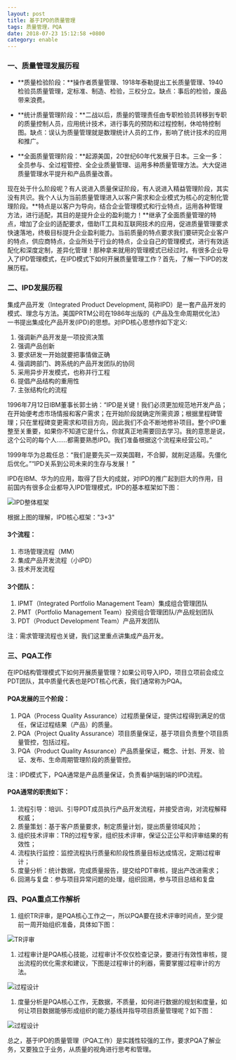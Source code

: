 ```yaml
---
layout: post
title: 基于IPD的质量管理
tags: 质量管理，PQA
date: 2018-07-23 15:12:58 +0800
category: enable
---
```



### 一、质量管理发展历程

- **质量检验阶段：**操作者质量管理、1918年泰勒提出工长质量管理、1940检验员质量管理，定标准、制造、检验，三权分立。缺点：事后的检验，废品带来浪费。

- **统计质量管理阶段：**二战以后，质量的管理责任由专职检验员转移到专职的质量控制人员，应用统计技术，进行事先的预防和过程控制，休哈特控制图。缺点：误认为质量管理就是数理统计人员的工作，影响了统计技术的应用和推广。

- **全面质量管理阶段：**起源美国，20世纪60年代发展于日本。三全一多：全员参与、全过程管控、全企业质量管理、运用多种质量管理方法。大大促进质量管理水平提升和产品质量改善。

现在处于什么阶段呢？有人说进入质量保证阶段，有人说进入精益管理阶段，其实没有共识。我个人认为当前质量管理进入以客户需求和企业模式为核心的定制化管理阶段。**特点是以客户为导向，结合企业管理模式和行业特点，运用各种管理方法，进行适配，其目的是提升企业的盈利能力！**继承了全面质量管理的特点，增加了企业的适配要求，借助IT工具和互联网技术的应用，促进质量管理要求快速落地，终极目标提升企业盈利能力。当前质量的特点要求我们要研究企业客户的特点，供应商特点，企业所处于行业的特点，企业自己的管理模式，进行有效适配化和深度定制，差异化管理！那种拿来就用的管理模式已经过时。有很多企业导入了IPD管理模式，在IPD模式下如何开展质量管理工作？首先，了解一下IPD的发展历程。


### 二、IPD发展历程

集成产品开发（Integrated Product Development, 简称IPD）是一套产品开发的模式、理念与方法。美国PRTM公司在1986年出版的《产品及生命周期优化法》一书提出集成化产品开发(IPD)的思想。对IPD核心思想作如下定义:

1. 强调新产品开发是一项投资决策
1. 强调产品创新
1. 要求研发一开始就要把事情做正确
1. 强调跨部门、跨系统的产品开发团队的协同
1. 采用异步开发模式，也称并行工程
1. 提倡产品结构的重用性
1. 主张结构化的流程

1996年7月12日IBM董事长郭士纳：“IPD是关键！我们必须更加规范地开发产品；在开始便考虑市场情报和客户需求；在开始阶段就确定所需资源；根据里程碑管理；只在里程碑变更需求和项目方向，因此我们不会不断地修补项目。整个IPD重整至关重要，如果你不知道它是什么，你就真正地需要回去学习。我的意思是说，这个公司的每个人……都需要熟悉IPD。我们准备根据这个流程来经营公司。”

1999年华为总裁任总：“我们是要先买一双美国鞋，不合脚，就削足适履。先僵化后优化。”“IPD关系到公司未来的生存与发展！ ”

IPD在IBM、华为的应用，取得了巨大的成就，对IPD的推广起到巨大的作用，目前国内有很多企业都导入IPD管理模式，IPD的基本框架如下图：

![IPD整体框架](/img/ipd-framework.jpg)

根据上图的理解，IPD核心框架："3+3"
#### 3个流程：

1. 市场管理流程（MM）
1. 集成产品开发流程（小IPD）
1. 技术开发流程

#### 3个团队：

1. IPMT（Integrated Portfolio Management Team）集成组合管理团队
1. PMT（Portfolio Management Team）投资组合管理团队/产品规划团队
1. PDT（Product Development Team）产品开发团队

注：需求管理流程也关键，我们这里重点讲集成产品开发。


### 三、PQA工作

在IPD结构管理模式下如何开展质量管理？如果公司导入IPD，项目立项前会成立PDT团队，其中质量代表也是PDT核心代表，我们通常称为PQA。

#### PQA发展的三个阶段：

1. PQA（Process  Quality Assurance）过程质量保证，提供过程得到满足的信任，保证过程结果（产品）的质量。
1. PQA（Project  Quality Assurance）项目质量保证，基于项目负责整个项目质量管控，包括过程。
1. PQA（Product  Quality Assurance）产品质量保证，概念、计划、开发、验证、发布、生命周期管理阶段的质量管控。

注：IPD模式下，PQA通常是产品质量保证，负责看护端到端的IPD流程。

#### PQA通常的职责如下：

1. 流程引导：培训、引导PDT成员执行产品开发流程，并接受咨询，对流程解释权威；
1. 质量策划：基于客户质量要求，制定质量计划，提出质量领域风险；
1. 组织技术评审：TR的过程专家，组织技术评审，保证公正公平和评审结果的有效性；
1. 流程执行监控：监控流程执行质量和阶段性质量目标达成情况，定期过程审计；
1. 度量分析：统计数据，完成质量报告，提交给PDT审核，提出产改进需求；
1. 回溯与复盘：参与项目异常问题的处理，组织回溯，参与项目总结和复盘 


### 四、PQA重点工作解析

1. 组织TR评审，是PQA核心工作之一，所以PQA要在技术评审时间点，至少提前一周开始组织准备，具体如下图：

![TR评审](/img/technique-review.jpg)

1. 过程审计是PQA核心技能，过程审计不仅仅检查记录，要进行有效性审核，提出流程的优化需求和建议，下图是过程审计的利器，需要掌握过程审计的方法。

![过程设计](/img/process-audit.jpg)

1. 度量分析是PQA核心工作，无数据，不质量，如何进行数据的规划和度量，如何让项目数据能够形成组织的能力基线并指导项目质量管理呢？如下图：

![过程设计](/img/measure-analysis.jpg)

总之，基于IPD的质量管理（PQA工作）是实践性较强的工作，要求PQA了解业务，又要独立于业务，从质量的视角进行思考和管理。
